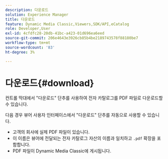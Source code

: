 ```yaml
---
description: 다운로드
solution: Experience Manager
title: 다운로드
feature: Dynamic Media Classic,Viewers,SDK/API,eCatalog
role: Developer,User
exl-id: 4cfdfc28-20db-41bc-a423-01d696ea6eed
source-git-commit: 206e4643e3926cb85b4be2189743578f88180be7
workflow-type: tm+mt
source-wordcount: '83'
ht-degree: 3%

---
```


# 다운로드{#download}

컨트롤 막대에서 &quot;다운로드&quot; 단추를 사용하여 전자 카탈로그를 PDF 파일로 다운로드할 수 있습니다.

다음 경우 뷰어 사용자 인터페이스에서 &quot;다운로드&quot; 단추를 자동으로 사용할 수 있습니다.

* 고객의 회사에 실제 PDF 파일이 있습니다.
* 이 이름은 뷰어에 전달되는 전자 카탈로그 자산의 이름과 일치하고 `.pdf` 확장을 포함합니다.
* PDF 파일이 Dynamic Media Classic에 게시됩니다.
